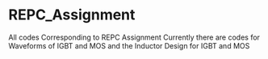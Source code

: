 # REPC_Assignment
All codes Corresponding to REPC Assignment 
Currently there are codes for Waveforms of IGBT and MOS and the Inductor Design for IGBT and MOS
